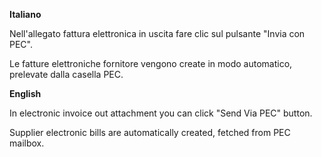 **Italiano**

Nell'allegato fattura elettronica in uscita fare clic sul pulsante
"Invia con PEC".

Le fatture elettroniche fornitore vengono create in modo automatico,
prelevate dalla casella PEC.

**English**

In electronic invoice out attachment you can click "Send Via PEC"
button.

Supplier electronic bills are automatically created, fetched from PEC
mailbox.
